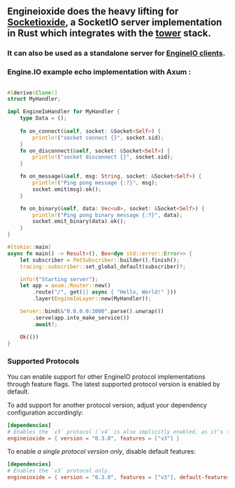 ## Engineioxide does the heavy lifting for [Socketioxide](https://docs.rs/socketioxide/latest/socketioxide/), a SocketIO server implementation in Rust which integrates with the [tower](https://docs.rs/tower/latest/tower/) stack.

### It can also be used as a standalone server for [EngineIO clients](https://github.com/socketio/engine.io-client).

### Engine.IO example echo implementation with Axum :
```rust

#[derive(Clone)]
struct MyHandler;

impl EngineIoHandler for MyHandler {
    type Data = ();
    
    fn on_connect(&self, socket: &Socket<Self>) {
        println!("socket connect {}", socket.sid);
    }
    fn on_disconnect(&self, socket: &Socket<Self>) {
        println!("socket disconnect {}", socket.sid);
    }

    fn on_message(&self, msg: String, socket: &Socket<Self>) {
        println!("Ping pong message {:?}", msg);
        socket.emit(msg).ok();
    }

    fn on_binary(&self, data: Vec<u8>, socket: &Socket<Self>) {
        println!("Ping pong binary message {:?}", data);
        socket.emit_binary(data).ok();
    }
}

#[tokio::main]
async fn main() -> Result<(), Box<dyn std::error::Error>> {
    let subscriber = FmtSubscriber::builder().finish();
    tracing::subscriber::set_global_default(subscriber)?;

    info!("Starting server");
    let app = axum::Router::new()
        .route("/", get(|| async { "Hello, World!" }))
        .layer(EngineIoLayer::new(MyHandler));

    Server::bind(&"0.0.0.0:3000".parse().unwrap())
        .serve(app.into_make_service())
        .await?;

    Ok(())
}
```

### Supported Protocols
You can enable support for other EngineIO protocol implementations through feature flags. 
The latest supported protocol version is enabled by default. 

To add support for another protocol version, adjust your dependency configuration accordingly:

```toml
[dependencies]
# Enables the `v3` protocol (`v4` is also implicitly enabled, as it's the default).
engineioxide = { version = "0.3.0", features = ["v3"] }
```

To enable *a single protocol version only*, disable default features:

```toml
[dependencies]
# Enables the `v3` protocol only.
engineioxide = { version = "0.3.0", features = ["v3"], default-features = false }
```
